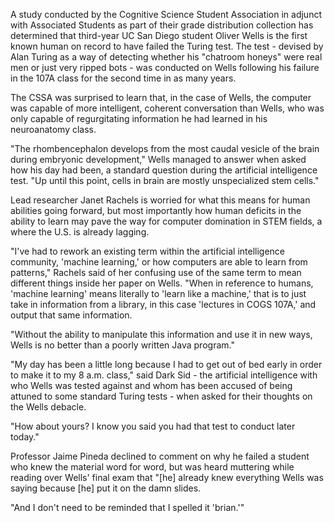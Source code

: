 A study conducted by the Cognitive Science Student Association in adjunct with Associated Students as part of their grade distribution collection has determined that third-year UC San Diego student Oliver Wells is the first known human on record to have failed the Turing test. The test - devised by Alan Turing as a way of detecting whether his "chatroom honeys" were real men or just very ripped bots - was conducted on Wells following his failure in the 107A class for the second time in as many years.

The CSSA was surprised to learn that, in the case of Wells, the computer was capable of more intelligent, coherent conversation than Wells, who was only capable of regurgitating information he had learned in his neuroanatomy class.

"The rhombencephalon develops from the most caudal vesicle of the brain during embryonic development," Wells managed to answer when asked how his day had been, a standard question during the artificial intelligence test. "Up until this point, cells in brain are mostly unspecialized stem cells."

Lead researcher Janet Rachels is worried for what this means for human abilities going forward, but most importantly how human deficits in the ability to learn may pave the way for computer domination in STEM fields, a where the U.S. is already lagging.

"I've had to rework an existing term within the artificial intelligence community, 'machine learning,' or how computers are able to learn from patterns," Rachels said of her confusing use of the same term to mean different things inside her paper on Wells. "When in reference to humans, 'machine learning' means literally to 'learn like a machine,' that is to just take in information from a library, in this case 'lectures in COGS 107A,' and output that same information.

"Without the ability to manipulate this information and use it in new ways, Wells is no better than a poorly written Java program."

"My day has been a little long because I had to get out of bed early in order to make it to my 8 a.m. class," said Dark Sid - the artificial intelligence with who Wells was tested against and whom has been accused of being attuned to some standard Turing tests - when asked for their thoughts on the Wells debacle.

"How about yours? I know you said you had that test to conduct later today."

Professor Jaime Pineda declined to comment on why he failed a student who knew the material word for word, but was heard muttering while reading over Wells' final exam that "[he] already knew everything Wells was saying because [he] put it on the damn slides.

"And I don't need to be reminded that I spelled it 'brian.'"
